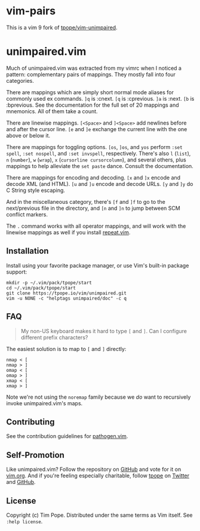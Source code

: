 # vim-pairs

This is a vim 9 fork of [tpope/vim-unimpaired][unimpaired].

# unimpaired.vim

Much of unimpaired.vim was extracted from my vimrc when I noticed a pattern:
complementary pairs of mappings. They mostly fall into four categories.

There are mappings which are simply short normal mode aliases for commonly used
ex commands. `]q` is :cnext. `[q` is :cprevious. `]a` is :next. `[b` is
:bprevious. See the documentation for the full set of 20 mappings and mnemonics.
All of them take a count.

There are linewise mappings. `[<Space>` and `]<Space>` add newlines before and
after the cursor line. `[e` and `]e` exchange the current line with the one
above or below it.

There are mappings for toggling options. `[os`, `]os`, and `yos` perform
`:set spell`, `:set nospell`, and `:set invspell`, respectively. There's also
`l` (`list`), `n` (`number`), `w` (`wrap`), `x` (`cursorline cursorcolumn`), and
several others, plus mappings to help alleviate the `set paste` dance. Consult
the documentation.

There are mappings for encoding and decoding. `[x` and `]x` encode and decode
XML (and HTML). `[u` and `]u` encode and decode URLs. `[y` and `]y` do C String
style escaping.

And in the miscellaneous category, there's `[f` and `]f` to go to the
next/previous file in the directory, and `[n` and `]n` to jump between SCM
conflict markers.

The `.` command works with all operator mappings, and will work with the
linewise mappings as well if you install
[repeat.vim](https://github.com/tpope/vim-repeat).

## Installation

Install using your favorite package manager, or use Vim's built-in package
support:

    mkdir -p ~/.vim/pack/tpope/start
    cd ~/.vim/pack/tpope/start
    git clone https://tpope.io/vim/unimpaired.git
    vim -u NONE -c "helptags unimpaired/doc" -c q

## FAQ

> My non-US keyboard makes it hard to type `[` and `]`. Can I configure
> different prefix characters?

The easiest solution is to map to `[` and `]` directly:

    nmap < [
    nmap > ]
    omap < [
    omap > ]
    xmap < [
    xmap > ]

Note we're not using the `noremap` family because we _do_ want to recursively
invoke unimpaired.vim's maps.

## Contributing

See the contribution guidelines for
[pathogen.vim](https://github.com/tpope/vim-pathogen#readme).

## Self-Promotion

Like unimpaired.vim? Follow the repository on
[GitHub](https://github.com/tpope/vim-unimpaired) and vote for it on
[vim.org](http://www.vim.org/scripts/script.php?script_id=1590). And if you're
feeling especially charitable, follow [tpope](http://tpo.pe/) on
[Twitter](http://twitter.com/tpope) and [GitHub](https://github.com/tpope).

## License

Copyright (c) Tim Pope. Distributed under the same terms as Vim itself. See
`:help license`.

[unimpaired]: https://github.com/tpope/vim-unimpaired
